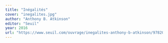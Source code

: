 ```yaml
---
title: "Inégalités"
cover: "inegalites.jpg"
author: "Anthony B. Atkinson"
editor: "Seuil"
year: 2016
url: "https://www.seuil.com/ouvrage/inegalites-anthony-b-atkinson/9782021297119"
---
```

